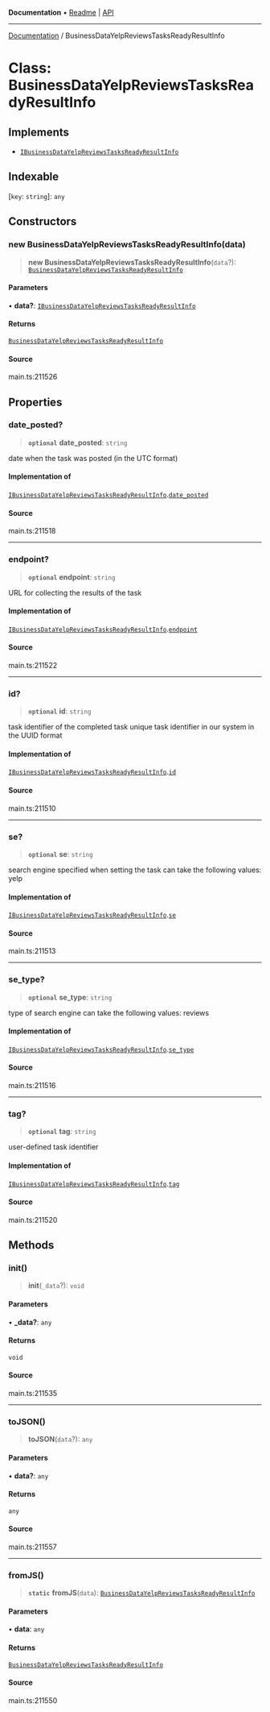 **Documentation** • [Readme](../README.md) \| [API](../globals.md)

***

[Documentation](../README.md) / BusinessDataYelpReviewsTasksReadyResultInfo

# Class: BusinessDataYelpReviewsTasksReadyResultInfo

## Implements

- [`IBusinessDataYelpReviewsTasksReadyResultInfo`](../interfaces/IBusinessDataYelpReviewsTasksReadyResultInfo.md)

## Indexable

 \[`key`: `string`\]: `any`

## Constructors

### new BusinessDataYelpReviewsTasksReadyResultInfo(data)

> **new BusinessDataYelpReviewsTasksReadyResultInfo**(`data`?): [`BusinessDataYelpReviewsTasksReadyResultInfo`](BusinessDataYelpReviewsTasksReadyResultInfo.md)

#### Parameters

• **data?**: [`IBusinessDataYelpReviewsTasksReadyResultInfo`](../interfaces/IBusinessDataYelpReviewsTasksReadyResultInfo.md)

#### Returns

[`BusinessDataYelpReviewsTasksReadyResultInfo`](BusinessDataYelpReviewsTasksReadyResultInfo.md)

#### Source

main.ts:211526

## Properties

### date\_posted?

> **`optional`** **date\_posted**: `string`

date when the task was posted (in the UTC format)

#### Implementation of

[`IBusinessDataYelpReviewsTasksReadyResultInfo`](../interfaces/IBusinessDataYelpReviewsTasksReadyResultInfo.md).[`date_posted`](../interfaces/IBusinessDataYelpReviewsTasksReadyResultInfo.md#date_posted)

#### Source

main.ts:211518

***

### endpoint?

> **`optional`** **endpoint**: `string`

URL for collecting the results of the task

#### Implementation of

[`IBusinessDataYelpReviewsTasksReadyResultInfo`](../interfaces/IBusinessDataYelpReviewsTasksReadyResultInfo.md).[`endpoint`](../interfaces/IBusinessDataYelpReviewsTasksReadyResultInfo.md#endpoint)

#### Source

main.ts:211522

***

### id?

> **`optional`** **id**: `string`

task identifier of the completed task
unique task identifier in our system in the UUID format

#### Implementation of

[`IBusinessDataYelpReviewsTasksReadyResultInfo`](../interfaces/IBusinessDataYelpReviewsTasksReadyResultInfo.md).[`id`](../interfaces/IBusinessDataYelpReviewsTasksReadyResultInfo.md#id)

#### Source

main.ts:211510

***

### se?

> **`optional`** **se**: `string`

search engine specified when setting the task
can take the following values: yelp

#### Implementation of

[`IBusinessDataYelpReviewsTasksReadyResultInfo`](../interfaces/IBusinessDataYelpReviewsTasksReadyResultInfo.md).[`se`](../interfaces/IBusinessDataYelpReviewsTasksReadyResultInfo.md#se)

#### Source

main.ts:211513

***

### se\_type?

> **`optional`** **se\_type**: `string`

type of search engine
can take the following values: reviews

#### Implementation of

[`IBusinessDataYelpReviewsTasksReadyResultInfo`](../interfaces/IBusinessDataYelpReviewsTasksReadyResultInfo.md).[`se_type`](../interfaces/IBusinessDataYelpReviewsTasksReadyResultInfo.md#se_type)

#### Source

main.ts:211516

***

### tag?

> **`optional`** **tag**: `string`

user-defined task identifier

#### Implementation of

[`IBusinessDataYelpReviewsTasksReadyResultInfo`](../interfaces/IBusinessDataYelpReviewsTasksReadyResultInfo.md).[`tag`](../interfaces/IBusinessDataYelpReviewsTasksReadyResultInfo.md#tag)

#### Source

main.ts:211520

## Methods

### init()

> **init**(`_data`?): `void`

#### Parameters

• **\_data?**: `any`

#### Returns

`void`

#### Source

main.ts:211535

***

### toJSON()

> **toJSON**(`data`?): `any`

#### Parameters

• **data?**: `any`

#### Returns

`any`

#### Source

main.ts:211557

***

### fromJS()

> **`static`** **fromJS**(`data`): [`BusinessDataYelpReviewsTasksReadyResultInfo`](BusinessDataYelpReviewsTasksReadyResultInfo.md)

#### Parameters

• **data**: `any`

#### Returns

[`BusinessDataYelpReviewsTasksReadyResultInfo`](BusinessDataYelpReviewsTasksReadyResultInfo.md)

#### Source

main.ts:211550
